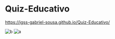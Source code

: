# Quiz-Educativo

https://jgss-gabriel-sousa.github.io/Quiz-Educativo/

![b](https://user-images.githubusercontent.com/42483024/204300712-e3613531-17aa-427e-99f0-5231216f8ed7.jpg)
![a](https://user-images.githubusercontent.com/42483024/204300725-c06f95e5-1e7d-4593-8f59-e8b637b0596e.jpg)
